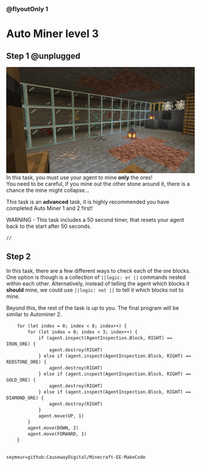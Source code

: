 ### @flyoutOnly 1


# Auto Miner level 3


## Step 1 @unplugged
![Side task](https://raw.githubusercontent.com/CausewayDigital/Minecraft-EE-MakeCode/main/tutorials/seymour-island/images/seymour_task_4.jpg)
In this task, you must use your agent to mine **only** the ores!   
You need to be careful, if you mine out the other stone around it, there is a chance the mine might collapse...   

This task is an **advanced** task, it is highly recommended you have completed Auto Miner 1 and 2 first!

WARNING - This task includes a 50 second timer, that resets your agent back to the start after 50 seconds.   

```template
//
```

## Step 2

In this task, there are a few different ways to check each of the ore blocks.   
One option is though is a collection of ``||logic: or ||`` commands nested within each other. 
Alternatively, instead of telling the agent which blocks it **should** mine, we could use ``||logic: not ||`` to tell it which blocks not to mine.       

Beyond this, the rest of the task is up to you. The final program will be similar to Autominer 2.   


```ghost
    for (let index = 0; index < 8; index++) {
        for (let index = 0; index < 3; index++) {
            if (agent.inspect(AgentInspection.Block, RIGHT) == IRON_ORE) {
                agent.destroy(RIGHT)
            } else if (agent.inspect(AgentInspection.Block, RIGHT) == REDSTONE_ORE) {
                agent.destroy(RIGHT)
            } else if (agent.inspect(AgentInspection.Block, RIGHT) == GOLD_ORE) {
                agent.destroy(RIGHT)
            } else if (agent.inspect(AgentInspection.Block, RIGHT) == DIAMOND_ORE) {
                agent.destroy(RIGHT)
            }
            agent.move(UP, 1)
        }
        agent.move(DOWN, 2)
        agent.move(FORWARD, 1)
    }
    
```

```package
seymour=github:CausewayDigital/Minecraft-EE-MakeCode
```